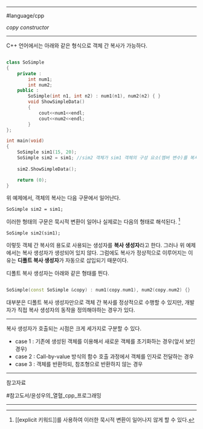 
---

#language/cpp 

*copy constructor*

---

C++ 언어에서는 아래와 같은 형식으로 객체 간 복사가 가능하다.

```cpp

class SoSimple
{
	private :
		int num1;
		int num2;
	public :
		SoSimple(int n1, int n2) : num1(n1), num2(n2) { }
		void ShowSimpleData()
		{
			cout<<num1<<endl;
			cout<<num2<<endl;
		}
};

int main(void)
{
	SoSimple sim1(15, 20);
	SoSimple sim2 = sim1; //sim2 객체가 sim1 객체의 구성 요소(멤버 변수)를 복사
	
	sim2.ShowSimpleData();

	return (0);
}

```

위 예제에서, 객체의 복사는 다음 구문에서 일어난다.

`SoSimple sim2 = sim1;`

이러한 형태의 구문은 묵시적 변환이 일어나 실제로는 다음의 형태로 해석된다. [^1]

`SoSimple sim2(sim1);`

이렇듯 객체 간 복사의 용도로 사용되는 생성자를 **복사 생성자**라고 한다. 그러나 위 예제에서는 복사 생성자가 생성되어 있지 않다. 그럼에도 복사가 정상적으로 이루어지는 이유는 **디폴트 복사 생성자**가 자동으로 삽입되기 때문이다.

디폴트 복사 생성자는 아래와 같은 형태를 띈다.

```cpp

SoSimple(const SoSimple &copy) : num1(copy.num1), num2(copy.num2) {}

```

대부분은 디폴트 복사 생성자만으로 객체 간 복사를 정상적으로 수행할 수 있지만, 개발자가 직접 복사 생성자의 동작을 정의해야하는 경우가 있다.

---

복사 생성자가 호출되는 시점은 크게 세가지로 구분할 수 있다.
- case 1 : 기존에 생성된 객체를 이용해서 새로운 객체를 초기화하는 경우(앞서 보인 경우)
- case 2 : Call-by-value 방식의 함수 호출 과정에서 객체를 인자로 전달하는 경우
- case 3 : 객체를 반환하되, 참조형으로 반환하지 않는 경우

---

참고자료

#참고도서/윤성우의_열혈_cpp_프로그래밍

---

[^1]: [[explicit 키워드]]를 사용하여 이러한 묵시적 변환이 일어나지 않게 할 수 있다.